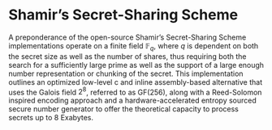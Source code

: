 # Shamir’s Secret-Sharing Scheme

A preponderance of the open-source Shamir’s Secret-Sharing Scheme
implementations operate on a finite field $\mathbb{F}_q$, where $q$ is dependent
on both the secret size as well as the number of shares, thus requiring both the
search for a sufficiently large prime as well as the support of a large enough
number representation or chunking of the secret. This implementation outlines an
optimized low-level c and inline assembly-based alternative that uses the Galois
field $2^8$, referred to as GF(256), along with a Reed-Solomon inspired encoding
approach and a hardware-accelerated entropy sourced secure number generator to
offer the theoretical capacity to process secrets up to 8 Exabytes.
